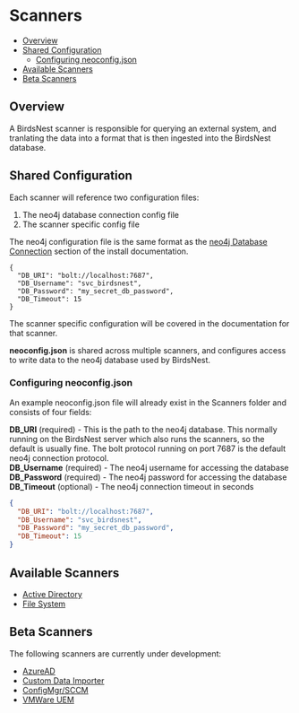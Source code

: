 # Scanners

* [Overview](#Overview)
* [Shared Configuration](#Shared-Configuration)
  * [Configuring neoconfig.json](#Configuring-neoconfig.json)
* [Available Scanners](#Available-Scanners)
* [Beta Scanners](#Beta-Scanners)

## Overview
A BirdsNest scanner is responsible for querying an external system, and tranlating the data into a format that is then ingested into the BirdsNest database.


## Shared Configuration
Each scanner will reference two configuration files:
1. The neo4j database connection config file
2. The scanner specific config file

The neo4j configuration file is the same format as the [neo4j Database Connection](/documentation/install/README.md#neo4j-Database-Connection) section of the install documentation. 

```
{
  "DB_URI": "bolt://localhost:7687",
  "DB_Username": "svc_birdsnest",
  "DB_Password": "my_secret_db_password",
  "DB_Timeout": 15
}
```

The scanner specific configuration will be covered in the documentation for that scanner.  

**neoconfig.json** is shared across multiple scanners, and configures access to write data to the neo4j database used by BirdsNest. 


### Configuring neoconfig.json

An example neoconfig.json file will already exist in the Scanners folder and consists of four fields:

**DB_URI** (required) - This is the path to the neo4j database. This normally running on the BirdsNest server which also runs the scanners, so the default is usually fine. The bolt protocol running on port 7687 is the default neo4j connection protocol.\
**DB_Username** (required) - The neo4j username for accessing the database\
**DB_Password** (required) -  The neo4j password for accessing the database\
**DB_Timeout** (optional) - The neo4j connection timeout in seconds

```json
{
  "DB_URI": "bolt://localhost:7687",
  "DB_Username": "svc_birdsnest",
  "DB_Password": "my_secret_db_password",
  "DB_Timeout": 15
}
```

## Available Scanners

* [Active Directory](/documentation/scanners/active-directory/README.md)
* [File System](/documentation/scanners/file-system/README.md)

## Beta Scanners

The following scanners are currently under development:

* [AzureAD](/documentation/scanners/azuread/README.md)
* [Custom Data Importer](/documentation/scanners/custom-importer/README.md)
* [ConfigMgr/SCCM](/documentation/scanners/configmgr/README.md)
* [VMWare UEM](/documentation/scanners/uem/README.md)
